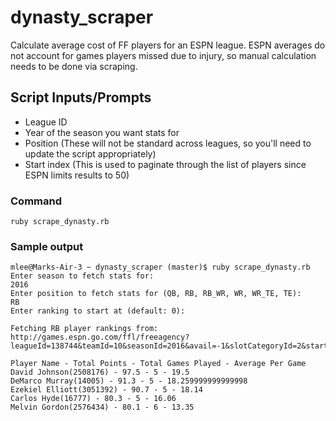 # dynasty_scraper
Calculate average cost of FF players for an ESPN league. ESPN averages do not account for games players missed due to injury, 
so manual calculation needs to be done via scraping.

## Script Inputs/Prompts
* League ID
* Year of the season you want stats for
* Position (These will not be standard across leagues, so you'll need to update the script appropriately)
* Start index (This is used to paginate through the list of players since ESPN limits results to 50)

### Command
```shell
ruby scrape_dynasty.rb
```

### Sample output
```shell
mlee@Marks-Air-3 ~ dynasty_scraper (master)$ ruby scrape_dynasty.rb 
Enter season to fetch stats for:
2016
Enter position to fetch stats for (QB, RB, RB_WR, WR, WR_TE, TE):
RB
Enter ranking to start at (default: 0):

Fetching RB player rankings from: http://games.espn.go.com/ffl/freeagency?leagueId=138744&teamId=10&seasonId=2016&avail=-1&slotCategoryId=2&startIndex=0

Player Name - Total Points - Total Games Played - Average Per Game
David Johnson(2508176) - 97.5 - 5 - 19.5
DeMarco Murray(14005) - 91.3 - 5 - 18.259999999999998
Ezekiel Elliott(3051392) - 90.7 - 5 - 18.14
Carlos Hyde(16777) - 80.3 - 5 - 16.06
Melvin Gordon(2576434) - 80.1 - 6 - 13.35
```
